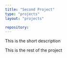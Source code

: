 ```yaml
---
title: "Second Project"
type: "projects"
layout: "projects"

repository:
---
```


This is the short description
<!--more-->
This is the rest of the project